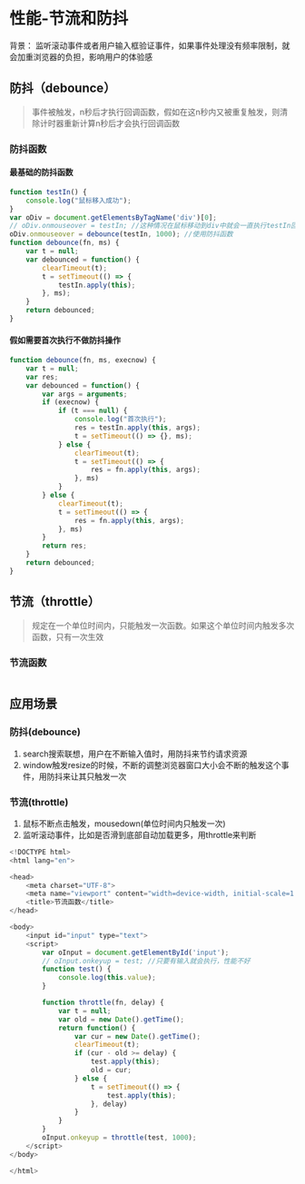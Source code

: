 # 性能-节流和防抖

背景： 监听滚动事件或者用户输入框验证事件，如果事件处理没有频率限制，就会加重浏览器的负担，影响用户的体验感

## 防抖（debounce）

> 事件被触发，n秒后才执行回调函数，假如在这n秒内又被重复触发，则清除计时器重新计算n秒后才会执行回调函数

### 防抖函数

#### 最基础的防抖函数

``` javascript
function testIn() {
    console.log("鼠标移入成功");
}
var oDiv = document.getElementsByTagName('div')[0];
// oDiv.onmouseover = testIn; //这种情况在鼠标移动到div中就会一直执行testIn回调函数，这样性能大打折扣，所以需要引入防抖函数
oDiv.onmouseover = debounce(testIn, 1000); //使用防抖函数
function debounce(fn, ms) {
    var t = null;
    var debounced = function() {
        clearTimeout(t);
        t = setTimeout(() => {
            testIn.apply(this);
        }, ms);
    }
    return debounced;
}
```

#### 假如需要首次执行不做防抖操作

``` javascript
function debounce(fn, ms, execnow) {
    var t = null;
    var res;
    var debounced = function() {
        var args = arguments;
        if (execnow) {
            if (t === null) {
                console.log("首次执行");
                res = testIn.apply(this, args);
                t = setTimeout(() => {}, ms);
            } else {
                clearTimeout(t);
                t = setTimeout(() => {
                    res = fn.apply(this, args);
                }, ms)
            }
        } else {
            clearTimeout(t);
            t = setTimeout(() => {
                res = fn.apply(this, args);
            }, ms)
        }
        return res;
    }
    return debounced;
}
```

## 节流（throttle）

> 规定在一个单位时间内，只能触发一次函数。如果这个单位时间内触发多次函数，只有一次生效

### 节流函数

```javascript
```

## 应用场景

### 防抖(debounce)

1. search搜索联想，用户在不断输入值时，用防抖来节约请求资源
2. window触发resize的时候，不断的调整浏览器窗口大小会不断的触发这个事件，用防抖来让其只触发一次

### 节流(throttle)

1. 鼠标不断点击触发，mousedown(单位时间内只触发一次)
2. 监听滚动事件，比如是否滑到底部自动加载更多，用throttle来判断

```javascript
<!DOCTYPE html>
<html lang="en">

<head>
    <meta charset="UTF-8">
    <meta name="viewport" content="width=device-width, initial-scale=1.0">
    <title>节流函数</title>
</head>

<body>
    <input id="input" type="text">
    <script>
        var oInput = document.getElementById('input');
        // oInput.onkeyup = test; //只要有输入就会执行，性能不好
        function test() {
            console.log(this.value);
        }

        function throttle(fn, delay) {
            var t = null;
            var old = new Date().getTime();
            return function() {
                var cur = new Date().getTime();
                clearTimeout(t);
                if (cur - old >= delay) {
                    test.apply(this);
                    old = cur;
                } else {
                    t = setTimeout(() => {
                        test.apply(this);
                    }, delay)
                }
            }
        }
        oInput.onkeyup = throttle(test, 1000);
    </script>
</body>

</html>
```

